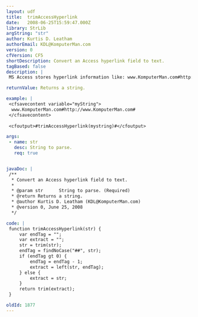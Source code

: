 ```yaml
---
layout: udf
title:  trimAccessHyperlink
date:   2008-06-25T15:59:47.000Z
library: StrLib
argString: "str"
author: Kurtis D. Leatham
authorEmail: KDL@KomputerMan.com
version: 0
cfVersion: CF5
shortDescription: Convert an Access hyperlink field to text.
tagBased: false
description: |
 MS Access stores hyperlink information like: www.KomputerMan.com#http://www.KomputerMan.com#.  This tag removes the second part of that data leaving you with just www.KomputerMan.com.

returnValue: Returns a string.

example: |
 <cfsavecontent variable="myString">
  www.KomputerMan.com#http://www.KomputerMan.com#
 </cfsavecontent>
 
 <cfoutput>#trimAccessHyperlink(mystring)#</cfoutput>

args:
 - name: str
   desc: String to parse.
   req: true


javaDoc: |
 /**
  * Convert an Access hyperlink field to text.
  * 
  * @param str      String to parse. (Required)
  * @return Returns a string. 
  * @author Kurtis D. Leatham (KDL@KomputerMan.com) 
  * @version 0, June 25, 2008 
  */

code: |
 function trimAccessHyperlink(str) {
     var endTag = "";
     var extract = "";
     str = trim(str);    
     endTag = findNoCase("##", str);
     if (endTag gt 0) {
         endTag = endTag - 1;
         extract = left(str, endTag);
     } else {
         extract = str;
     }
     return trim(extract);
 }

oldId: 1877
---
```


